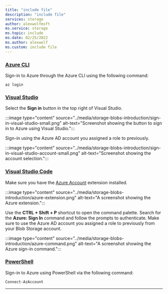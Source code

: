 ```yaml
---
title: "include file"
description: "include file"
services: storage
author: alexwolfmsft
ms.service: storage
ms.topic: include
ms.date: 02/25/2022
ms.author: alexwolf
ms.custom: include file
---
```


### [Azure CLI](#tab/sign-in-azure-cli)

Sign-in to Azure through the Azure CLI using the following command:

```azurecli
az login
```

### [Visual Studio](#tab/sign-in-visual-studio)

Select the **Sign in** button in the top right of Visual Studio.

:::image type="content" source="../media/storage-blobs-introduction/sign-in-visual-studio-small.png" alt-text="Screenshot showing the button to sign in to Azure using Visual Studio.":::

Sign-in using the Azure AD account you assigned a role to previously.

:::image type="content" source="../media/storage-blobs-introduction/sign-in-visual-studio-account-small.png" alt-text="Screenshot showing the account selection.":::

### [Visual Studio Code](#tab/sign-in-visual-studio-code)

Make sure you have the [Azure Account](https://marketplace.visualstudio.com/items?itemName=ms-vscode.azure-account) extension installed.

:::image type="content" source="../media/storage-blobs-introduction/azure-extension.png" alt-text="A screenshot showing the Azure extension.":::

Use the **CTRL + Shift + P** shortcut to open the command palette. Search for the **Azure: Sign In** command and follow the prompts to authenticate. Make sure to use the Azure AD account you assigned a role to previously from your Blob Storage account.

:::image type="content" source="../media/storage-blobs-introduction/azure-command.png" alt-text="A screenshot showing the Azure sign-in command.":::


### [PowerShell](#tab/sign-in-powershell)

Sign-in to Azure using PowerShell via the following command:

```azurepowershell
Connect-AzAccount
```

--- 